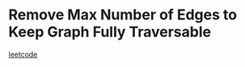 Remove Max Number of Edges to Keep Graph Fully Traversable
==========================================================
[leetcode](https://leetcode.com/problems/remove-max-number-of-edges-to-keep-graph-fully-traversable)
